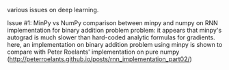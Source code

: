 various issues on deep learning.

Issue #1:
MinPy vs NumPy
comparison between minpy and numpy on RNN implementation for binary addition problem
problem: it appears that minpy's autograd is much slower than hard-coded analytic formulas for gradients. here, an implementation on binary addition problem using minpy is shown to compare with Peter Roelants' implementation on pure numpy (http://peterroelants.github.io/posts/rnn_implementation_part02/)

